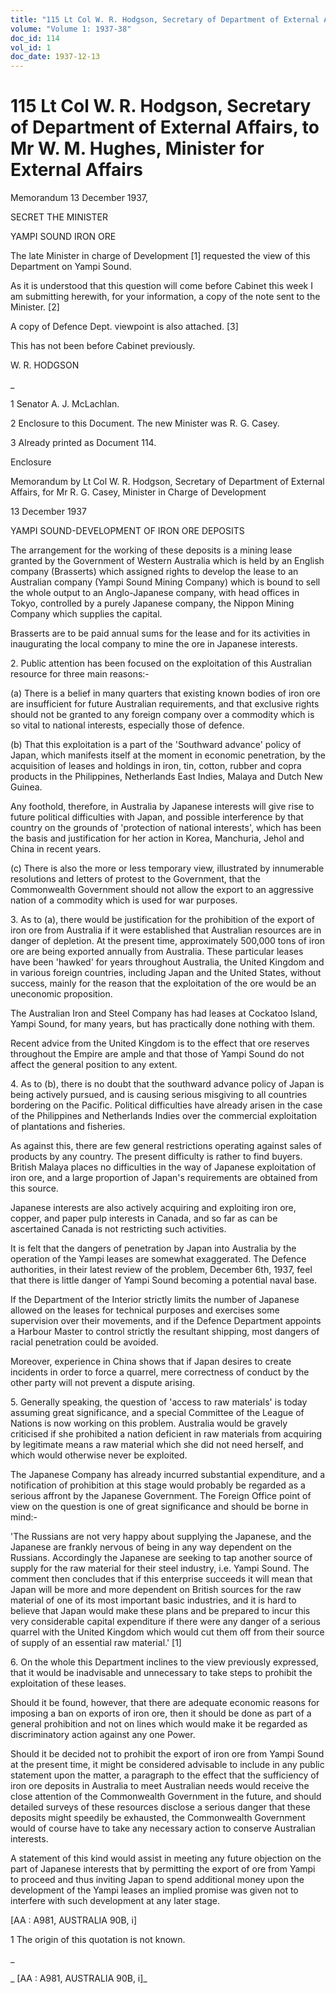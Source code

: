 ```yaml
---
title: "115 Lt Col W. R. Hodgson, Secretary of Department of External Affairs, to Mr W. M. Hughes, Minister for External Affairs"
volume: "Volume 1: 1937-38"
doc_id: 114
vol_id: 1
doc_date: 1937-12-13
---
```


# 115 Lt Col W. R. Hodgson, Secretary of Department of External Affairs, to Mr W. M. Hughes, Minister for External Affairs

Memorandum 13 December 1937,

SECRET THE MINISTER

YAMPI SOUND IRON ORE

The late Minister in charge of Development [1] requested the view of this Department on Yampi Sound.

As it is understood that this question will come before Cabinet this week I am submitting herewith, for your information, a copy of the note sent to the Minister. [2]

A copy of Defence Dept. viewpoint is also attached. [3]

This has not been before Cabinet previously.

W. R. HODGSON

_

1 Senator A. J. McLachlan.

2 Enclosure to this Document. The new Minister was R. G. Casey.

3 Already printed as Document 114.

Enclosure

Memorandum by Lt Col W. R. Hodgson, Secretary of Department of External Affairs, for Mr R. G. Casey, Minister in Charge of Development

13 December 1937

YAMPI SOUND-DEVELOPMENT OF IRON ORE DEPOSITS

The arrangement for the working of these deposits is a mining lease granted by the Government of Western Australia which is held by an English company (Brasserts) which assigned rights to develop the lease to an Australian company (Yampi Sound Mining Company) which is bound to sell the whole output to an Anglo-Japanese company, with head offices in Tokyo, controlled by a purely Japanese company, the Nippon Mining Company which supplies the capital.

Brasserts are to be paid annual sums for the lease and for its activities in inaugurating the local company to mine the ore in Japanese interests.

2\. Public attention has been focused on the exploitation of this Australian resource for three main reasons:-

(a) There is a belief in many quarters that existing known bodies of iron ore are insufficient for future Australian requirements, and that exclusive rights should not be granted to any foreign company over a commodity which is so vital to national interests, especially those of defence.

(b) That this exploitation is a part of the 'Southward advance' policy of Japan, which manifests itself at the moment in economic penetration, by the acquisition of leases and holdings in iron, tin, cotton, rubber and copra products in the Philippines, Netherlands East Indies, Malaya and Dutch New Guinea.

Any foothold, therefore, in Australia by Japanese interests will give rise to future political difficulties with Japan, and possible interference by that country on the grounds of 'protection of national interests', which has been the basis and justification for her action in Korea, Manchuria, Jehol and China in recent years.

(c) There is also the more or less temporary view, illustrated by innumerable resolutions and letters of protest to the Government, that the Commonwealth Government should not allow the export to an aggressive nation of a commodity which is used for war purposes.

3\. As to (a), there would be justification for the prohibition of the export of iron ore from Australia if it were established that Australian resources are in danger of depletion. At the present time, approximately 500,000 tons of iron ore are being exported annually from Australia. These particular leases have been 'hawked' for years throughout Australia, the United Kingdom and in various foreign countries, including Japan and the United States, without success, mainly for the reason that the exploitation of the ore would be an uneconomic proposition.

The Australian Iron and Steel Company has had leases at Cockatoo Island, Yampi Sound, for many years, but has practically done nothing with them.

Recent advice from the United Kingdom is to the effect that ore reserves throughout the Empire are ample and that those of Yampi Sound do not affect the general position to any extent.

4\. As to (b), there is no doubt that the southward advance policy of Japan is being actively pursued, and is causing serious misgiving to all countries bordering on the Pacific. Political difficulties have already arisen in the case of the Philippines and Netherlands Indies over the commercial exploitation of plantations and fisheries.

As against this, there are few general restrictions operating against sales of products by any country. The present difficulty is rather to find buyers. British Malaya places no difficulties in the way of Japanese exploitation of iron ore, and a large proportion of Japan's requirements are obtained from this source.

Japanese interests are also actively acquiring and exploiting iron ore, copper, and paper pulp interests in Canada, and so far as can be ascertained Canada is not restricting such activities.

It is felt that the dangers of penetration by Japan into Australia by the operation of the Yampi leases are somewhat exaggerated. The Defence authorities, in their latest review of the problem, December 6th, 1937, feel that there is little danger of Yampi Sound becoming a potential naval base.

If the Department of the Interior strictly limits the number of Japanese allowed on the leases for technical purposes and exercises some supervision over their movements, and if the Defence Department appoints a Harbour Master to control strictly the resultant shipping, most dangers of racial penetration could be avoided.

Moreover, experience in China shows that if Japan desires to create incidents in order to force a quarrel, mere correctness of conduct by the other party will not prevent a dispute arising.

5\. Generally speaking, the question of 'access to raw materials' is today assuming great significance, and a special Committee of the League of Nations is now working on this problem. Australia would be gravely criticised if she prohibited a nation deficient in raw materials from acquiring by legitimate means a raw material which she did not need herself, and which would otherwise never be exploited.

The Japanese Company has already incurred substantial expenditure, and a notification of prohibition at this stage would probably be regarded as a serious affront by the Japanese Government. The Foreign Office point of view on the question is one of great significance and should be borne in mind:-

'The Russians are not very happy about supplying the Japanese, and the Japanese are frankly nervous of being in any way dependent on the Russians. Accordingly the Japanese are seeking to tap another source of supply for the raw material for their steel industry, i.e. Yampi Sound. The comment then concludes that if this enterprise succeeds it will mean that Japan will be more and more dependent on British sources for the raw material of one of its most important basic industries, and it is hard to believe that Japan would make these plans and be prepared to incur this very considerable capital expenditure if there were any danger of a serious quarrel with the United Kingdom which would cut them off from their source of supply of an essential raw material.' [1]

6\. On the whole this Department inclines to the view previously expressed, that it would be inadvisable and unnecessary to take steps to prohibit the exploitation of these leases.

Should it be found, however, that there are adequate economic reasons for imposing a ban on exports of iron ore, then it should be done as part of a general prohibition and not on lines which would make it be regarded as discriminatory action against any one Power.

Should it be decided not to prohibit the export of iron ore from Yampi Sound at the present time, it might be considered advisable to include in any public statement upon the matter, a paragraph to the effect that the sufficiency of iron ore deposits in Australia to meet Australian needs would receive the close attention of the Commonwealth Government in the future, and should detailed surveys of these resources disclose a serious danger that these deposits might speedily be exhausted, the Commonwealth Government would of course have to take any necessary action to conserve Australian interests.

A statement of this kind would assist in meeting any future objection on the part of Japanese interests that by permitting the export of ore from Yampi to proceed and thus inviting Japan to spend additional money upon the development of the Yampi leases an implied promise was given not to interfere with such development at any later stage.

[AA : A981, AUSTRALIA 90B, i]

1 The origin of this quotation is not known.

_

_ [AA : A981, AUSTRALIA 90B, i]_
